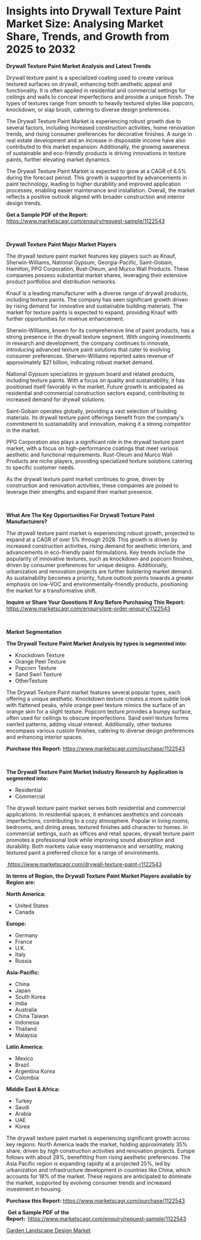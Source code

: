 <p><h1>Insights into Drywall Texture Paint Market Size: Analysing Market Share, Trends, and Growth from 2025 to 2032</h1></p><p><strong>Drywall Texture Paint Market Analysis and Latest Trends</strong></p>
<p><p>Drywall texture paint is a specialized coating used to create various textured surfaces on drywall, enhancing both aesthetic appeal and functionality. It is often applied in residential and commercial settings for ceilings and walls to conceal imperfections and provide a unique finish. The types of textures range from smooth to heavily textured styles like popcorn, knockdown, or slap brush, catering to diverse design preferences.</p><p>The Drywall Texture Paint Market is experiencing robust growth due to several factors, including increased construction activities, home renovation trends, and rising consumer preferences for decorative finishes. A surge in real estate development and an increase in disposable income have also contributed to this market expansion. Additionally, the growing awareness of sustainable and eco-friendly products is driving innovations in texture paints, further elevating market dynamics.</p><p>The Drywall Texture Paint Market is expected to grow at a CAGR of 6.5% during the forecast period. This growth is supported by advancements in paint technology, leading to higher durability and improved application processes, enabling easier maintenance and installation. Overall, the market reflects a positive outlook aligned with broader construction and interior design trends.</p></p>
<p><strong>Get a Sample PDF of the Report:&nbsp;</strong> <a href="https://www.marketscagr.com/enquiry/request-sample/1122543?utm_campaign=2130&utm_medium=2&utm_source=Github&utm_content=ia&utm_term=10032025&utm_id=drywall-texture-paint">https://www.marketscagr.com/enquiry/request-sample/1122543</a></p>
<p>&nbsp;</p>
<p><strong>Drywall Texture Paint Major Market Players</strong></p>
<p><p>The drywall texture paint market features key players such as Knauf, Sherwin-Williams, National Gypsum, Georgia-Pacific, Saint-Gobain, Hamilton, PPG Corporation, Rust-Oleum, and Murco Wall Products. These companies possess substantial market shares, leveraging their extensive product portfolios and distribution networks.</p><p>Knauf is a leading manufacturer with a diverse range of drywall products, including texture paints. The company has seen significant growth driven by rising demand for innovative and sustainable building materials. The market for texture paints is expected to expand, providing Knauf with further opportunities for revenue enhancement.</p><p>Sherwin-Williams, known for its comprehensive line of paint products, has a strong presence in the drywall texture segment. With ongoing investments in research and development, the company continues to innovate, introducing advanced texture paint solutions that cater to evolving consumer preferences. Sherwin-Williams reported sales revenue of approximately $21 billion, indicating robust market demand.</p><p>National Gypsum specializes in gypsum board and related products, including texture paints. With a focus on quality and sustainability, it has positioned itself favorably in the market. Future growth is anticipated as residential and commercial construction sectors expand, contributing to increased demand for drywall solutions.</p><p>Saint-Gobain operates globally, providing a vast selection of building materials. Its drywall texture paint offerings benefit from the company's commitment to sustainability and innovation, making it a strong competitor in the market.</p><p>PPG Corporation also plays a significant role in the drywall texture paint market, with a focus on high-performance coatings that meet various aesthetic and functional requirements. Rust-Oleum and Murco Wall Products are niche players, providing specialized texture solutions catering to specific customer needs.</p><p>As the drywall texture paint market continues to grow, driven by construction and renovation activities, these companies are poised to leverage their strengths and expand their market presence.</p></p>
<p>&nbsp;</p>
<p><strong>What Are The Key Opportunities For Drywall Texture Paint Manufacturers?</strong></p>
<p><p>The drywall texture paint market is experiencing robust growth, projected to expand at a CAGR of over 5% through 2028. This growth is driven by increased construction activities, rising demand for aesthetic interiors, and advancements in eco-friendly paint formulations. Key trends include the popularity of innovative textures, such as knockdown and popcorn finishes, driven by consumer preferences for unique designs. Additionally, urbanization and renovation projects are further bolstering market demand. As sustainability becomes a priority, future outlook points towards a greater emphasis on low-VOC and environmentally-friendly products, positioning the market for a transformative shift.</p></p>
<p><strong>Inquire or Share Your Questions If Any Before Purchasing This Report:</strong> <a href="https://www.marketscagr.com/enquiry/pre-order-enquiry/1122543?utm_campaign=2130&utm_medium=2&utm_source=Github&utm_content=ia&utm_term=10032025&utm_id=drywall-texture-paint">https://www.marketscagr.com/enquiry/pre-order-enquiry/1122543</a></p>
<p>&nbsp;</p>
<p><strong>Market Segmentation</strong></p>
<p><strong>The Drywall Texture Paint Market Analysis by types is segmented into:</strong></p>
<p><ul><li>Knockdown Texture</li><li>Orange Peel Texture</li><li>Popcorn Texture</li><li>Sand Swirl Texture</li><li>OtherTexture</li></ul></p>
<p><p>The Drywall Texture Paint market features several popular types, each offering a unique aesthetic. Knockdown texture creates a more subtle look with flattened peaks, while orange peel texture mimics the surface of an orange skin for a slight texture. Popcorn texture provides a bumpy surface, often used for ceilings to obscure imperfections. Sand swirl texture forms swirled patterns, adding visual interest. Additionally, other textures encompass various custom finishes, catering to diverse design preferences and enhancing interior spaces.</p></p>
<p><strong>Purchase this Report:&nbsp;</strong><a href="https://www.marketscagr.com/purchase/1122543?utm_campaign=2130&utm_medium=2&utm_source=Github&utm_content=ia&utm_term=10032025&utm_id=drywall-texture-paint">https://www.marketscagr.com/purchase/1122543</a></p>
<p>&nbsp;</p>
<p><strong>The Drywall Texture Paint Market Industry Research by Application is segmented into:</strong></p>
<p><ul><li>Residential</li><li>Commercial</li></ul></p>
<p><p>The drywall texture paint market serves both residential and commercial applications. In residential spaces, it enhances aesthetics and conceals imperfections, contributing to a cozy atmosphere. Popular in living rooms, bedrooms, and dining areas, textured finishes add character to homes. In commercial settings, such as offices and retail spaces, drywall texture paint promotes a professional look while improving sound absorption and durability. Both markets value easy maintenance and versatility, making textured paint a preferred choice for a range of environments.</p></p>
<p><a href="https://www.marketscagr.com/drywall-texture-paint-r1122543?utm_campaign=2130&utm_medium=2&utm_source=Github&utm_content=ia&utm_term=10032025&utm_id=drywall-texture-paint">&nbsp;https://www.marketscagr.com/drywall-texture-paint-r1122543</a></p>
<p><strong>In terms of Region, the Drywall Texture Paint Market Players available by Region are:</strong></p>
<p>
    <p> <strong> North America: </strong>
        <ul>
            <li>United States</li>
            <li>Canada</li>
        </ul>
        </p> 
    <p> <strong> Europe: </strong>
        <ul>
            <li>Germany</li>
            <li>France</li>
            <li>U.K.</li>
            <li>Italy</li>
            <li>Russia</li>
        </ul>
        </p> 
    <p> <strong> Asia-Pacific: </strong>
        <ul>
            <li>China</li>
            <li>Japan</li>
            <li>South Korea</li>
            <li>India</li>
            <li>Australia</li>
            <li>China Taiwan</li>
            <li>Indonesia</li>
            <li>Thailand</li>
            <li>Malaysia</li>
        </ul>
        </p> 
    <p> <strong> Latin America: </strong>
        <ul>
            <li>Mexico</li>
            <li>Brazil</li>
            <li>Argentina Korea</li>
            <li>Colombia</li>
        </ul>
        </p> 
    <p> <strong> Middle East & Africa: </strong>
        <ul>
            <li>Turkey</li>
            <li>Saudi</li>
            <li>Arabia</li>
            <li>UAE</li>
            <li>Korea</li>
        </ul>
    </p>
    </p>
<p><p>The drywall texture paint market is experiencing significant growth across key regions. North America leads the market, holding approximately 35% share, driven by high construction activities and renovation projects. Europe follows with about 28%, benefitting from rising aesthetic preferences. The Asia Pacific region is expanding rapidly at a projected 25%, led by urbanization and infrastructure development in countries like China, which accounts for 18% of the market. These regions are anticipated to dominate the market, supported by evolving consumer trends and increased investment in housing.</p></p>
<p><strong>Purchase this Report: </strong><a href="https://www.marketscagr.com/purchase/1122543?utm_campaign=2130&utm_medium=2&utm_source=Github&utm_content=ia&utm_term=10032025&utm_id=drywall-texture-paint">https://www.marketscagr.com/purchase/1122543</a></p>
<p>&nbsp;<strong>Get a Sample PDF of the Report:&nbsp;&nbsp;</strong><a href="https://www.marketscagr.com/enquiry/request-sample/1122543?utm_campaign=2130&utm_medium=2&utm_source=Github&utm_content=ia&utm_term=10032025&utm_id=drywall-texture-paint">https://www.marketscagr.com/enquiry/request-sample/1122543</a></p>
<p><strong></strong></p>
<p><p><a href="https://github.com/santosh758595/Market-Research-Report-List-7/blob/main/garden-landscape-design-market.md?utm_campaign=2130&utm_medium=2&utm_source=Github&utm_content=ia&utm_term=10032025&utm_id=drywall-texture-paint">Garden Landscape Design Market</a></p></p>